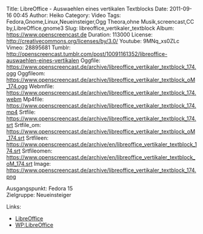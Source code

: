 Title: LibreOffice - Auswaehlen eines vertikalen Textblocks
Date: 2011-09-16 00:45
Author: Heiko
Category: Video
Tags: Fedora,Gnome,Linux,Neueinsteiger,Ogg Theora,ohne Musik,screencast,CC by,LibreOffice,gnome3
Slug: libreoffice_vertikaler_textblock
Album: https://www.openscreencast.de
Duration: 113000
License: http://creativecommons.org/licenses/by/3.0/
Youtube: 9MNq_xs0ZLc
Vimeo: 28895681
Tumblr: http://openscreencast.tumblr.com/post/10091161352/libreoffice-auswaehlen-eines-vertikalen
Oggfile: https://www.openscreencast.de/archive/libreoffice_vertikaler_textblock_174.ogg
Oggfileom: https://www.openscreencast.de/archive/libreoffice_vertikaler_textblock_oM_174.ogg
Webmfile: https://www.openscreencast.de/archive/libreoffice_vertikaler_textblock_174.webm
Mp4file: https://www.openscreencast.de/archive/libreoffice_vertikaler_textblock_174.mp4
Srtfile: https://www.openscreencast.de/archive/libreoffice_vertikaler_textblock_174.srt
Srtfile_om: https://www.openscreencast.de/archive/libreoffice_vertikaler_textblock_oM_174.srt
Srtfileen: https://www.openscreencast.de/archive/en/libreoffice_vertikaler_textblock_174.srt
Srtfileomen: https://www.openscreencast.de/archive/en/libreoffice_vertikaler_textblock_oM_174.srt
Image: https://www.openscreencast.de/archive/libreoffice_vertikaler_textblock_174.png

Ausgangspunkt: Fedora 15  
Zielgruppe: Neueinsteiger  

Links:

  * [LibreOffice](http://de.libreoffice.org/hilfe-kontakt/handbuecher/ "Link zu LibreOffice" )
  * [WP:LibreOffice](http://de.wikipedia.org/wiki/Libreoffice "LibreOffice" )

